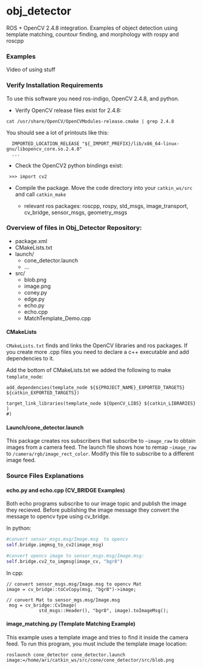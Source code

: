 # obj_detector
ROS + OpenCV 2.4.8 integration.  Examples of object detection using  template matching, countour finding, and morphology with rospy and roscpp


### Examples
Video of using stuff


### Verify Installation Requirements 
To use this software you need ros-indigo, OpenCV 2.4.8, and python. 

* Verify OpenCV release files exist for 2.4.8:
```
cat /usr/share/OpenCV/OpenCVModules-release.cmake | grep 2.4.8
```
You should see a lot of printouts like this:
```
  IMPORTED_LOCATION_RELEASE "${_IMPORT_PREFIX}/lib/x86_64-linux-gnu/libopencv_core.so.2.4.8"
  ...
```

*  Check the OpenCV2 python bindings exist:
```
 >>> import cv2

```
* Compile the package. Move the code directory into your `catkin_ws/src` and call `catkin_make` 

    *  relevant ros packages: roscpp, rospy, std_msgs, image_transport, cv_bridge, sensor_msgs, geometry_msgs


### Overview of files in Obj_Detector Repository:

* package.xml
* CMakeLists.txt
* launch/
    * cone_detector.launch
    * ...
* src/
    * blob.png
    * image.png
    * coney.py
    * edge.py
    * echo.py
    * echo.cpp
    * MatchTemplate_Demo.cpp

#### CMakeLists

`CMakeLists.txt` finds and links the OpenCV libraries and ros packages.  If you create more .cpp files you need to declare a c++ executable and add dependencies to it. 

Add the bottom of CMakeLists.txt we added the following to make `template_node`:
```
add_dependencies(template_node ${${PROJECT_NAME}_EXPORTED_TARGETS} ${catkin_EXPORTED_TARGETS})

target_link_libraries(template_node ${OpenCV_LIBS} ${catkin_LIBRARIES}  )
#)

```

#### Launch/cone_detector.launch
This package creates ros subscribers that subscribe to `~image_raw` to obtain images from a camera feed.  The launch file shows how to remap `~image_raw` to `/camera/rgb/image_rect_color`.  Modify this file to subscribe to a different image feed.


### Source Files Explanations

#### echo.py and echo.cpp  (CV_BRIDGE Examples)
Both echo programs subscribe to our image topic and publish the image they recieved.  Before publishing the image message they convert the message to opencv type using cv_bridge.

In python:
```python
#convert sensor_msgs.msg/Image.msg  to opencv
self.bridge.imgmsg_to_cv2(image_msg)

#convert opencv image to sensor_msgs.msg/Image.msg:
self.bridge.cv2_to_imgmsg(image_cv, "bgr8")
```

In cpp:
```
// convert sensor_msgs.msg/Image.msg to opencv Mat
image = cv_bridge::toCvCopy(msg, "bgr8")->image;

// convert Mat to sensor_mgs.msg/Image.msg
 msg = cv_bridge::CvImage(
            std_msgs::Header(), "bgr8", image).toImageMsg();

```

#### image_matching.py (Template Matching Example)
This example uses a template image and tries to find it inside the camera feed.
To run this program, you must include the template image location:

```
roslaunch cone_detector cone_detector.launch image:=/home/ari/catkin_ws/src/cone/cone_detector/src/blob.png 
```




